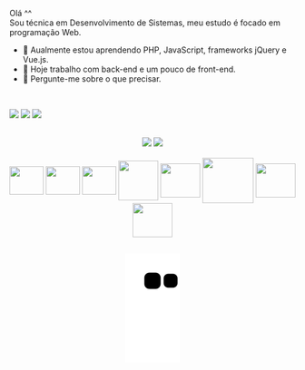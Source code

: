 Olá ^^
<br>
Sou técnica em Desenvolvimento de Sistemas, meu estudo é focado em programação Web.

- 🌱 Aualmente estou aprendendo PHP, JavaScript, frameworks jQuery e Vue.js.
- 🔭 Hoje trabalho com back-end e um pouco de front-end.
- 💬 Pergunte-me sobre o que precisar.

<br>

 <a href="https://www.instagram.com/mylena_vitoriano/" target="_blank"><img src="https://img.shields.io/badge/-Instagram-%23E4405F?style=for-the-badge&logo=instagram&logoColor=white" target="_blank"></a>
 <a href="https://www.linkedin.com/in/mylenavitoriano/" target="_blank"><img src="https://img.shields.io/badge/-LinkedIn-%230077B5?style=for-the-badge&logo=linkedin&logoColor=white" target="_blank"></a>
 <a href = "mailto:mylenabarbosa08@gmail.com"><img src="https://img.shields.io/badge/-Gmail-%23333?style=for-the-badge&logo=gmail&logoColor=white" target="_blank"></a>

 
<!--
- 🌱 I’m currently learning ...
- 👯 I’m looking to collaborate on ...
- 🤔 I’m looking for help with ...
- 💬 Ask me about ...
- 📫 How to reach me: ...
- 😄 Pronouns: ...
- ⚡ Fun fact: ...
-->

<br>

 <div align=center>
  <img height="160em" src="https://github-readme-stats.vercel.app/api?username=mylenavitoriano&show_icons=true&theme=dracula&include_all_commits=true&count_private=true"/>
  <img height="160em" src="https://github-readme-stats.vercel.app/api/top-langs/?username=mylenavitoriano&layout=compact&langs_count=7&theme=dracula"/>
</div>

 <div align=center><br>
   <img align="center" height="50" width="60" src="https://cdn.jsdelivr.net/gh/devicons/devicon/icons/html5/html5-original.svg" />
   <img align="center" height="50" width="60" src="https://cdn.jsdelivr.net/gh/devicons/devicon/icons/css3/css3-original.svg" />
   <img align="center" height="50" width="60" src="https://cdn.jsdelivr.net/gh/devicons/devicon/icons/javascript/javascript-original.svg" />
   <img align="center" height="70" width="70" src="https://cdn.jsdelivr.net/gh/devicons/devicon/icons/php/php-plain.svg" />
   <img align="center" height="60" width="70" src="https://cdn.jsdelivr.net/gh/devicons/devicon/icons/java/java-original.svg" />
   <img align="center" height="80" width="90" src="https://cdn.jsdelivr.net/gh/devicons/devicon/icons/mysql/mysql-original-wordmark.svg" />
 
   <img align="center" height="60" width="70" src="https://cdn.jsdelivr.net/gh/devicons/devicon/icons/jquery/jquery-plain-wordmark.svg" />
   <img align="center" height="60" width="70" src="https://cdn.jsdelivr.net/gh/devicons/devicon/icons/vuejs/vuejs-original-wordmark.svg" />

  <!--https://devicon.dev/-->
 </div>

  
  ##
<div align=center>
 
 ![github contribution grid snake animation](https://raw.githubusercontent.com/mylenavitoriano/mylenavitoriano/output/github-contribution-grid-snake.svg)
   
 </div>

